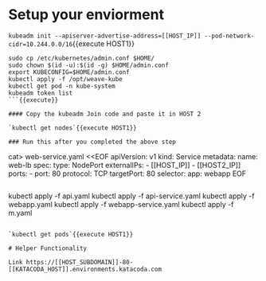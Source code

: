 # Setup your enviorment

`kubeadm init --apiserver-advertise-address=[[HOST_IP]] --pod-network-cidr=10.244.0.0/16`{{execute HOST1}}

```
sudo cp /etc/kubernetes/admin.conf $HOME/
sudo chown $(id -u):$(id -g) $HOME/admin.conf
export KUBECONFIG=$HOME/admin.conf
kubectl apply -f /opt/weave-kube
kubectl get pod -n kube-system
kubeadm token list
```{{execute}}

#### Copy the kubeadm Join code and paste it in HOST 2

`kubectl get nodes`{{execute HOST1}}

### Run this after you completed the above step

```
cat> web-service.yaml <<EOF
apiVersion: v1
kind: Service
metadata:
  name: web-lb
spec:
  type: NodePort
  externalIPs:
    - [[HOST_IP]]
    - [[HOST2_IP]]
  ports:
    - port: 80
      protocol: TCP
      targetPort: 80
  selector:
    app: webapp
EOF
```{{execute}}

```
kubectl apply -f api.yaml
kubectl apply -f api-service.yaml
kubectl apply -f webapp.yaml
kubectl apply -f webapp-service.yaml
kubectl apply -f m.yaml
```{{execute }}

`kubectl get pods`{{execute HOST1}}

# Helper Functionality

Link https://[[HOST_SUBDOMAIN]]-80-[[KATACODA_HOST]].environments.katacoda.com